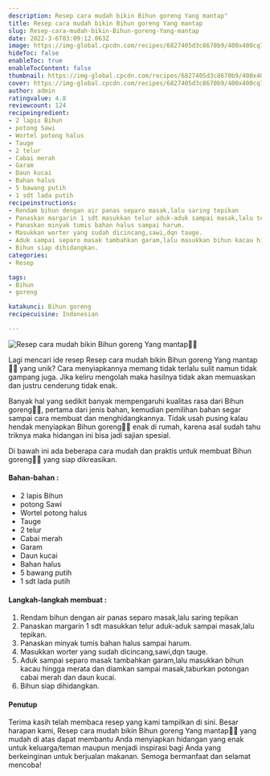 ```yaml
---
description: Resep cara mudah bikin Bihun goreng Yang mantap"
title: Resep cara mudah bikin Bihun goreng Yang mantap
slug: Resep-cara-mudah-bikin-Bihun-goreng-Yang-mantap
date: 2022-3-6T03:09:12.063Z
image: https://img-global.cpcdn.com/recipes/6827405d3c8670b9/400x400cq70/photo.jpg
hideToc: false
enableToc: true
enableTocContent: false
thumbnail: https://img-global.cpcdn.com/recipes/6827405d3c8670b9/400x400cq70/photo.jpg
cover: https://img-global.cpcdn.com/recipes/6827405d3c8670b9/400x400cq70/photo.jpg
author: admin
ratingvalue: 4.8
reviewcount: 124
recipeingredient:
- 2 lapis Bihun
- potong Sawi
- Wortel potong halus
- Tauge
- 2 telur
- Cabai merah
- Garam
- Daun kucai
- Bahan halus
- 5 bawang putih
- 1 sdt lada putih
recipeinstructions:
- Rendam bihun dengan air panas separo masak,lalu saring tepikan
- Panaskan margarin 1 sdt masukkan telur aduk-aduk sampai masak,lalu tepikan.
- Panaskan minyak tumis bahan halus sampai harum.
- Masukkan worter yang sudah dicincang,sawi,dqn tauge.
- Aduk sampai separo masak tambahkan garam,lalu masukkan bihun kacau hingga merata dan diamkan sampai masak,taburkan potongan cabai merah dan daun kucai.
- Bihun siap dihidangkan.
categories:
- Resep

tags:
- Bihun
- goreng

katakunci: Bihun goreng
recipecuisine: Indonesian

---
```


![Resep cara mudah bikin Bihun goreng Yang mantap👩‍🍳](https://img-global.cpcdn.com/recipes/6827405d3c8670b9/400x400cq70/photo.jpg)

Lagi mencari ide resep Resep cara mudah bikin Bihun goreng Yang mantap👩‍🍳 yang unik? Cara menyiapkannya memang tidak terlalu sulit namun tidak gampang juga. Jika keliru mengolah maka hasilnya tidak akan memuaskan dan justru cenderung tidak enak.

Banyak hal yang sedikit banyak mempengaruhi kualitas rasa dari Bihun goreng👩‍🍳, pertama dari jenis bahan, kemudian pemilihan bahan segar sampai cara membuat dan menghidangkannya. Tidak usah pusing kalau hendak menyiapkan Bihun goreng👩‍🍳 enak di rumah, karena asal sudah tahu triknya maka hidangan ini bisa jadi sajian spesial.

Di bawah ini ada beberapa cara mudah dan praktis untuk membuat Bihun goreng👩‍🍳 yang siap dikreasikan.

<!--inarticleads1-->

#### Bahan-bahan :

- 2 lapis Bihun
- potong Sawi
- Wortel potong halus
- Tauge
- 2 telur
- Cabai merah
- Garam
- Daun kucai
- Bahan halus
- 5 bawang putih
- 1 sdt lada putih

<!--inarticleads2-->

#### Langkah-langkah membuat :

1. Rendam bihun dengan air panas separo masak,lalu saring tepikan
1. Panaskan margarin 1 sdt masukkan telur aduk-aduk sampai masak,lalu tepikan.
1. Panaskan minyak tumis bahan halus sampai harum.
1. Masukkan worter yang sudah dicincang,sawi,dqn tauge.
1. Aduk sampai separo masak tambahkan garam,lalu masukkan bihun kacau hingga merata dan diamkan sampai masak,taburkan potongan cabai merah dan daun kucai.
1. Bihun siap dihidangkan.

#### Penutup

Terima kasih telah membaca resep yang kami tampilkan di sini. Besar harapan kami, Resep cara mudah bikin Bihun goreng Yang mantap👩‍🍳 yang mudah di atas dapat membantu Anda menyiapkan hidangan yang enak untuk keluarga/teman maupun menjadi inspirasi bagi Anda yang berkeinginan untuk berjualan makanan. Semoga bermanfaat dan selamat mencoba!